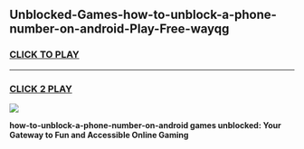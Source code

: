 
## Unblocked-Games-how-to-unblock-a-phone-number-on-android-Play-Free-wayqg
<h3>
<a href="https://premium76.site?title=how-to-unblock-a-phone-number-on-android&ref=21A">CLICK TO PLAY</a></h3>
<hr>

<h3>
<a href="https://premium76.site?title=how-to-unblock-a-phone-number-on-android&ref=21A">CLICK 2 PLAY</a>
  
</h3>

<a href="https://premium76.site?title=how-to-unblock-a-phone-number-on-android&ref=21A"><img src="https://clearcache.store/games.png"></a>


**how-to-unblock-a-phone-number-on-android games unblocked: Your Gateway to Fun and Accessible Online Gaming**
